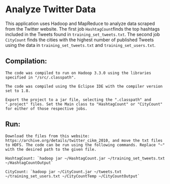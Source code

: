 # Analyze Twitter Data

This application uses Hadoop and MapReduce to analyze data scraped from the Twitter website. The first job `HashtagCount`finds the top hashtags included in the Tweets found in `training_set_tweets.txt`. The second job `CityCount` finds the cities with the highest number of published Tweets using the data in `training_set_tweets.txt` and `training_set_users.txt`.

## Compilation:
    The code was compiled to run on Hadoop 3.3.0 using the libraries specified in "/src/.classpath".

    The code was compiled using the Eclipse IDE with the compiler version set to 1.8.

    Export the project to a jar file, selecting the ".classpath" and ".project" files. Set the Main class to "HashtagCount" or "CityCount" for either of those respective jobs.

## Run:
    Download the files from this website: https://archive.org/details/twitter_cikm_2010, and move the txt files to HDFS. The code can be run using the following commands. Replace "~" with the desired path to the given file.

    HashtagCount: `hadoop jar ~/HashtagCount.jar ~/training_set_tweets.txt ~/HashtagCountOutput`

    CityCount: `hadoop jar ~/CityCount.jar ~/tweets.txt ~/training_set_users.txt ~/CityCountTemp ~/CityCountOutput`
